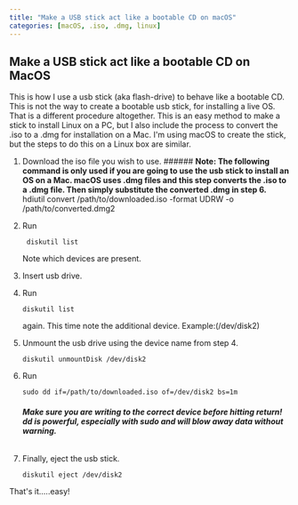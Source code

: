 ```yaml
---
title: "Make a USB stick act like a bootable CD on macOS"
categories: [macOS, .iso, .dmg, linux]  
---
```



## Make a USB stick act like a bootable CD on MacOS


This is how I use a usb stick (aka flash-drive) to behave like a bootable CD.  This is not the way to create a bootable usb stick, for installing a live OS.  That is a different procedure altogether.  This is an easy method to make a stick to install Linux on a PC, but I also include the process to convert the .iso to a .dmg for installation on a Mac.
I'm using macOS to create the stick, but the steps to do this on a Linux box are similar.


1. Download the iso file you wish to use.
        ###### **Note: The following command is only used if you are going to use the usb stick to install an OS on a Mac. macOS uses .dmg files and this step converts the .iso to a .dmg file.  Then simply substitute the converted .dmg in step 6.**
        hdiutil convert /path/to/downloaded.iso -format UDRW -o /path/to/converted.dmg2  

2. Run

        diskutil list
   Note which devices are present.

3. Insert usb drive.

4. Run

       diskutil list
   again. This time note the additional device. Example:(/dev/disk2)

5. Unmount the usb drive using the device name from step 4.

       diskutil unmountDisk /dev/disk2

6. Run

       sudo dd if=/path/to/downloaded.iso of=/dev/disk2 bs=1m
   ###### **Make sure you are writing to the correct device before hitting return! dd is powerful, especially with sudo and will blow away data without warning.**

7. Finally, eject the usb stick.

       diskutil eject /dev/disk2

That's it.....easy!
